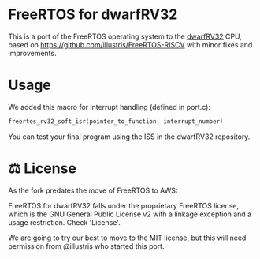 # FreeRTOS for dwarfRV32

This is a port of the FreeRTOS operating system to the [dwarfRV32](https://github.com/Cloud-V/dwarfRV32) CPU, based on https://github.com/illustris/FreeRTOS-RISCV with minor fixes and improvements.

# Usage

We added this macro for interrupt handling (defined in port.c):

```c++
freertos_rv32_soft_isr(pointer_to_function, interrupt_number)
```

You can test your final program using the ISS in the dwarfRV32 repository.

# ⚖️ License
As the fork predates the move of FreeRTOS to AWS:

FreeRTOS for dwarfRV32 falls under the proprietary FreeRTOS license, which is the GNU General Public License v2 with a linkage exception and a usage restriction. Check 'License'.

We are going to try our best to move to the MIT license, but this will need permission from @illustris who started this port.
